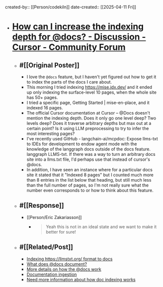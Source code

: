 created-by:: [[Person/codekiln]]
date-created:: [[2025-04-11 Fri]]

- # [How can I increase the indexing depth for @docs? - Discussion - Cursor - Community Forum](https://forum.cursor.com/t/how-can-i-increase-the-indexing-depth-for-docs/77949)
	- ## #[[Original Poster]]
		- I love the `@docs` feature, but I haven't yet figured out how to get it to index the parts of the docs I care about.
		- This morning I tried indexing https://mise.jdx.dev/ and it ended up only indexing the surface-level 10 pages, when the whole site has 50+ pages.
		- I tried a specific page, Getting Started | mise-en-place, and it indexed 16 pages.
		- The official Cursor documentation at Cursor – @Docs doesn't mention the indexing depth. Does it only go one level deep? Two levels deep? Does it traverse arbitrary depths but max out at a certain point? Is it using LLM preprocessing to try to infer the most interesting pages?
		- I've recently used GitHub - langchain-ai/mcpdoc: Expose llms-txt to IDEs for development to endow agent mode with the knowledge of the langgraph docs outside of the docs feature. langgraph LLMS-txt. If there was a way to turn an arbitrary docs site into a llms.txt file, I'd perhaps use that instead of cursor's @docs.
		- In addition, I have seen an instance where for a particular docs site it stated that it "Indexed 8 pages" but I counted much more than 8 entries in the list below that heading, but still much less than the full number of pages, so I'm not really sure what the number even corresponds to or how to think about this feature.
	- ## #[[Response]]
		- [[Person/Eric Zakariasson]]
			- > Yeah this is not in an ideal state and we want to make it better for sure!
	- ## #[[Related/Post]]
		- [Indexing https://llmstxt.org/ format to docs](https://forum.cursor.com/t/indexing-https-llmstxt-org-format-to-docs/62833)
		- [What does @docs document?](https://forum.cursor.com/t/what-does-docs-document/31888)
		- [More details on how the @docs work](https://forum.cursor.com/t/more-details-on-how-the-docs-work/17552)
		- [Documentation ingestion](https://forum.cursor.com/t/documentation-ingestion/44402)
		- [Need more information about how doc indexing works](https://forum.cursor.com/t/need-more-information-about-how-doc-indexing-works/42330)